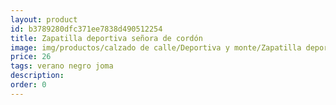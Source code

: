 ```yaml
---
layout: product
id: b3789280dfc371ee7838d490512254
title: Zapatilla deportiva señora de cordón 
image: img/productos/calzado de calle/Deportiva y monte/Zapatilla deportiva señora de cordón =26  =verano negro joma.webp
price: 26  
tags: verano negro joma
description: 
order: 0
---
```


